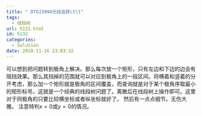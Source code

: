 ```yaml
---
title: " DTOJ3994光线追踪\t\t"
tags:
  - 线段树
url: 5132.html
id: 5132
categories:
  - Solution
date: 2018-11-16 13:03:32
---
```


可以想到把问题转到极角上解决。那么每次放一个矩形，只有左边和下边的边会有阻挡效果。那么其挡掉的范围就可以对应到极角上的一段区间。将横着和竖着的分开考虑，那么加一个矩形就是极角的区间覆盖，而查询就是对于某个极角序取最小的矩形标号。这就是一个经典的线段树问题了。离散后在线段树上操作即可。这里对于同极角的只要比较横坐标或者纵坐标就好了。 然后有一点点细节。无伤大雅。 注意特判$x=0$或$y=0$的情况。